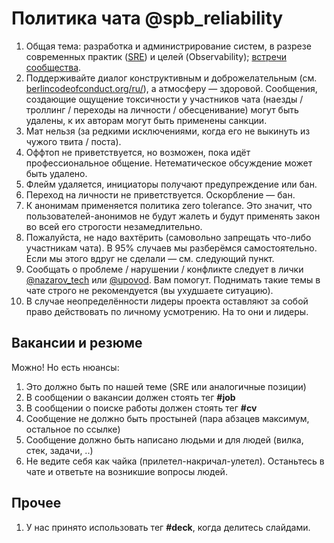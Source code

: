 # Политика чата @spb_reliability

1. Общая тема: разработка и администрирование систем, в разрезе современных практик ([SRE](https://landing.google.com/sre/)) и целей (Observability); [встречи сообщества](https://meetup.com/SPb-Reliability-Meetup/).
1. Поддерживайте диалог конструктивным и доброжелательным (см. [berlincodeofconduct.org/ru/](http://berlincodeofconduct.org/ru/)), а атмосферу — здоровой. Сообщения, создающие ощущение токсичности у участников чата (наезды / троллинг / переходы на личности / обесценивание) могут быть удалены, к их авторам могут быть применены санкции.
1. Мат нельзя (за редкими исключениями, когда его не выкинуть из чужого твита / поста).
1. Оффтоп не приветствуется, но возможен, пока идёт профессиональное общение. Нетематическое обсуждение может быть удалено.
1. Флейм удаляется, инициаторы получают предупреждение или бан.
1. Переход на личности не приветствуется. Оскорбление — бан.
1. К анонимам применяется политика zero tolerance. Это значит, что пользователей-анонимов не будут жалеть и будут применять закон во всей его строгости незамедлительно.
1. Пожалуйста, не надо вахтёрить (самовольно запрещать что-либо участникам чата). В 95% случаев мы разберёмся самостоятельно. Если мы этого вдруг не сделали — см. следующий пункт.
1. Сообщать о проблеме / нарушении / конфликте следует в лички [@nazarov_tech](https://t.me/nazarov_tech) или [@upovod](https://t.me/upovod). Вам помогут. Поднимать такие темы в чате строго не рекомендуется (вы ухудшаете ситуацию).
1. В случае неопределённости лидеры проекта оставляют за собой право действовать по личному усмотрению. На то они и лидеры.

## Вакансии и резюме

Можно! Но есть нюансы:

1. Это должно быть по нашей теме (SRE или аналогичные позиции)
1. В сообщении о вакансии должен стоять тег **#job**
1. В сообщении о поиске работы должен стоять тег **#cv**
1. Сообщение не должно быть простыней (пара абзацев максимум, остальное по ссылке)
1. Сообщение должно быть написано людьми и для людей (вилка, стек, задачи, ..)
1. Не ведите себя как чайка (прилетел-накричал-улетел). Останьтесь в чате и ответьте на возникшие вопросы людей.

## Прочее

1. У нас принято использовать тег **#deck**, когда делитесь слайдами.
